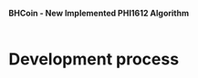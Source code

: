 <b> BHCoin - New Implemented PHI1612 Algorithm </b><br /><br />

Development process
===========================


